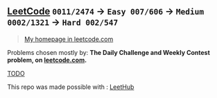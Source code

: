 <h2><a href="https://leetcode.com/problemset/all/">LeetCode</a>
<code>0011/2474</code>
→ <code>Easy 007/606</code>
→ <code>Medium 0002/1321</code>
→ <code>Hard 002/547</code></h2>
<blockquote>
<p><a href="https://leetcode.com/GolfRumors/">My homepage in leetcode.com</a></p>
</blockquote>
<p>Problems chosen mostly by:
<strong>The Daily Challenge and Weekly Contest problem, on <a href="https://www.leetcode.com">leetcode.com</a>.</strong></p>
<p><a href="https://github.com/GolfRumors/LeetCode/blob/main/TODO.md">TODO</a></p>

This repo was made possible with : [LeetHub](https://github.com/QasimWani/LeetHub)